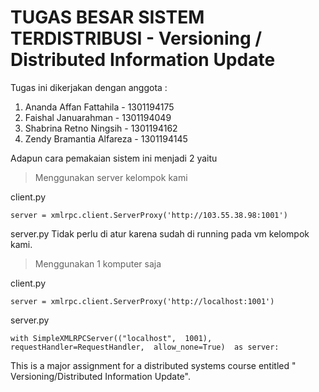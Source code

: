 # TUGAS BESAR SISTEM TERDISTRIBUSI - Versioning / Distributed  Information Update

Tugas ini dikerjakan dengan anggota :
1. Ananda Affan Fattahila - 1301194175
2. Faishal Januarahman - 1301194049
3. Shabrina Retno Ningsih - 1301194162
4. Zendy Bramantia Alfareza - 1301194145

Adapun cara pemakaian sistem ini menjadi 2 yaitu

>  Menggunakan server kelompok kami

client.py
 ```
 server = xmlrpc.client.ServerProxy('http://103.55.38.98:1001')
```
server.py
Tidak perlu di atur karena sudah di running pada vm kelompok kami.
>  Menggunakan 1 komputer saja

client.py
 ```
 server = xmlrpc.client.ServerProxy('http://localhost:1001')
```
server.py
```
with SimpleXMLRPCServer(("localhost",  1001),  requestHandler=RequestHandler,  allow_none=True)  as server:
```

This is a major assignment for a distributed systems course entitled " Versioning/Distributed Information Update".